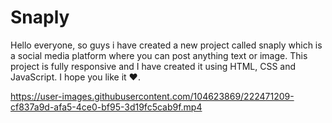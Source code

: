 # Snaply
Hello everyone, so guys i have created a new project called snaply which is a social media platform where you can post anything text or image. This project is fully responsive and I have created it using HTML, CSS and JavaScript. I hope you like it ❤️.




https://user-images.githubusercontent.com/104623869/222471209-cf837a9d-afa5-4ce0-bf95-3d19fc5cab9f.mp4

